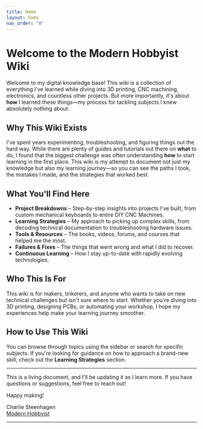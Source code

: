 ```yaml
---
title: Home
layout: home
nav_order: "0"
---
```

# Welcome to the Modern Hobbyist Wiki

Welcome to my digital knowledge base! This wiki is a collection of everything I've learned while diving into 3D printing, CNC machining, electronics, and countless other projects. But more importantly, it's about **how** I learned these things—my process for tackling subjects I knew absolutely nothing about.

## Why This Wiki Exists
I've spent years experimenting, troubleshooting, and figuring things out the hard way. While there are plenty of guides and tutorials out there on **what** to do, I found that the biggest challenge was often understanding **how** to start learning in the first place. This wiki is my attempt to document not just my knowledge but also my learning journey—so you can see the paths I took, the mistakes I made, and the strategies that worked best.

## What You'll Find Here
- **Project Breakdowns** – Step-by-step insights into projects I've built, from custom mechanical keyboards to entire DIY CNC Machines.
- **Learning Strategies** – My approach to picking up complex skills, from decoding technical documentation to troubleshooting hardware issues.
- **Tools & Resources** – The books, videos, forums, and courses that helped me the most.
- **Failures & Fixes** – The things that went wrong and what I did to recover.
- **Continuous Learning** – How I stay up-to-date with rapidly evolving technologies.

## Who This Is For
This wiki is for makers, tinkerers, and anyone who wants to take on new technical challenges but isn't sure where to start. Whether you're diving into 3D printing, designing PCBs, or automating your workshop, I hope my experiences help make your learning journey smoother.

## How to Use This Wiki
You can browse through topics using the sidebar or search for specific subjects. If you're looking for guidance on how to approach a brand-new skill, check out the **Learning Strategies** section.

---

This is a living document, and I'll be updating it as I learn more. If you have questions or suggestions, feel free to reach out!

Happy making!

Charlie Steenhagen  
[Modern Hobbyist](https://www.youtube.com/@ModernHobbyist)


----

[^1]: [It can take up to 10 minutes for changes to your site to publish after you push the changes to GitHub](https://docs.github.com/en/pages/setting-up-a-github-pages-site-with-jekyll/creating-a-github-pages-site-with-jekyll#creating-your-site).

[Just the Docs]: https://just-the-docs.github.io/just-the-docs/
[GitHub Pages]: https://docs.github.com/en/pages
[README]: https://github.com/just-the-docs/just-the-docs-template/blob/main/README.md
[Jekyll]: https://jekyllrb.com
[GitHub Pages / Actions workflow]: https://github.blog/changelog/2022-07-27-github-pages-custom-github-actions-workflows-beta/
[use this template]: https://github.com/just-the-docs/just-the-docs-template/generate
